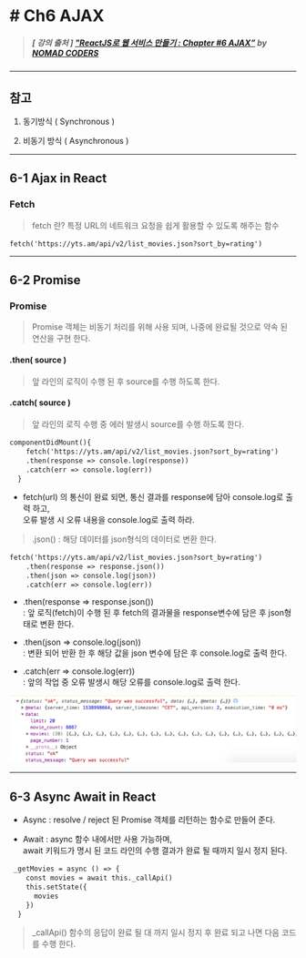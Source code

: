 # # Ch6 AJAX

> ##### [ 강의 출처 ] ["ReactJS로 웹 서비스 만들기 : Chapter #6 AJAX”](https://academy.nomadcoders.co/courses/enrolled/216871) by [NOMAD CODERS](https://academy.nomadcoders.co/)

----

## 참고
1. 동기방식 ( Synchronous )

2. 비동기 방식 ( Asynchronous )

----

## 6-1 Ajax in React

### Fetch

> fetch 란? 특정 URL의 네트워크 요청을 쉽게 활용할 수 있도록 해주는 함수

```
fetch('https://yts.am/api/v2/list_movies.json?sort_by=rating')
```

----

## 6-2 Promise

### Promise

> Promise 객체는 비동기 처리를 위해 사용 되며, 나중에 완료될 것으로 약속 된 연산을 구현 한다.  

#### .then( source )

> 앞 라인의 로직이 수행 된 후 source를 수행 하도록 한다.

#### .catch( source )

> 앞 라인의 로직 수행 중 에러 발생시 source를 수행 하도록 한다.

```
componentDidMount(){
    fetch('https://yts.am/api/v2/list_movies.json?sort_by=rating')
    .then(response => console.log(response))
    .catch(err => console.log(err))
  }
```

- fetch(url) 의 통신이 완료 되면, 통신 결과를 response에 담아 console.log로 출력 하고,  
오류 발생 시 오류 내용을 console.log로 출력 하라.



> .json() : 해당 데이터를 json형식의 데이터로 변환 한다.

```
fetch('https://yts.am/api/v2/list_movies.json?sort_by=rating')
    .then(response => response.json())
    .then(json => console.log(json))
    .catch(err => console.log(err))
```

- .then(response => response.json())  
: 앞 로직(fetch)이 수행 된 후 fetch의 결과물을 response변수에 담은 후 json형태로 변환 한다.

- .then(json => console.log(json))  
: 변환 되어 반환 한 후 해당 값을 json 변수에 담은 후 console.log로 출력 한다.  

- .catch(err => console.log(err))  
: 앞의 작업 중 오류 발생시 해당 오류를 console.log로 출력 한다.

![결과물](../../DescImages/ch6-2-001.png)

----

## 6-3 Async Await in React

- Async : resolve / reject 된 Promise 객체를 리턴하는 함수로 만들어 준다.

- Await : async 함수 내에서만 사용 가능하며,  
await 키워드가 명시 된 코드 라인의 수행 결과가 완료 될 때까지 일시 정지 된다.

```
 _getMovies = async () => {
    const movies = await this._callApi()
    this.setState({
      movies
    })
  }
```

> _callApi() 함수의 응답이 완료 될 대 까지 일시 정지 후 완료 되고 나면 다음 코드를 수행 한다.